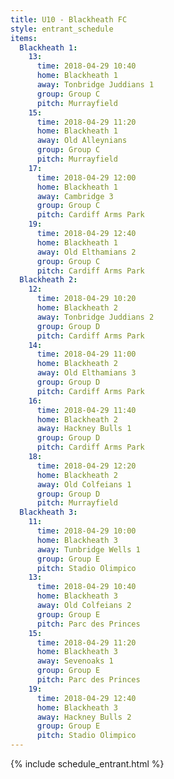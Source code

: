 ```yaml
---
title: U10 - Blackheath FC
style: entrant_schedule
items:
  Blackheath 1:
    13:
      time: 2018-04-29 10:40
      home: Blackheath 1
      away: Tonbridge Juddians 1
      group: Group C
      pitch: Murrayfield
    15:
      time: 2018-04-29 11:20
      home: Blackheath 1
      away: Old Alleynians
      group: Group C
      pitch: Murrayfield
    17:
      time: 2018-04-29 12:00
      home: Blackheath 1
      away: Cambridge 3
      group: Group C
      pitch: Cardiff Arms Park
    19:
      time: 2018-04-29 12:40
      home: Blackheath 1
      away: Old Elthamians 2
      group: Group C
      pitch: Cardiff Arms Park
  Blackheath 2:
    12:
      time: 2018-04-29 10:20
      home: Blackheath 2
      away: Tonbridge Juddians 2
      group: Group D
      pitch: Cardiff Arms Park
    14:
      time: 2018-04-29 11:00
      home: Blackheath 2
      away: Old Elthamians 3
      group: Group D
      pitch: Cardiff Arms Park
    16:
      time: 2018-04-29 11:40
      home: Blackheath 2
      away: Hackney Bulls 1
      group: Group D
      pitch: Cardiff Arms Park
    18:
      time: 2018-04-29 12:20
      home: Blackheath 2
      away: Old Colfeians 1
      group: Group D
      pitch: Murrayfield
  Blackheath 3:
    11:
      time: 2018-04-29 10:00
      home: Blackheath 3
      away: Tunbridge Wells 1
      group: Group E
      pitch: Stadio Olimpico
    13:
      time: 2018-04-29 10:40
      home: Blackheath 3
      away: Old Colfeians 2
      group: Group E
      pitch: Parc des Princes
    15:
      time: 2018-04-29 11:20
      home: Blackheath 3
      away: Sevenoaks 1
      group: Group E
      pitch: Parc des Princes
    19:
      time: 2018-04-29 12:40
      home: Blackheath 3
      away: Hackney Bulls 2
      group: Group E
      pitch: Stadio Olimpico
---
```


{% include schedule_entrant.html %}
